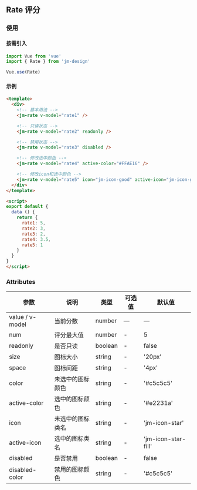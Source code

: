## Rate 评分

### 使用

#### 按需引入

```javascript
import Vue from 'vue'
import { Rate } from 'jm-design'

Vue.use(Rate)
```

#### 示例

```html
<template>
  <div>
    <!-- 基本用法 -->
    <jm-rate v-model="rate1" />

    <!-- 只读状态 -->
    <jm-rate v-model="rate2" readonly />

    <!-- 禁用状态 -->
    <jm-rate v-model="rate3" disabled />

    <!-- 修改选中颜色 -->
    <jm-rate v-model="rate4" active-color="#FFAE16" />

    <!-- 修改icon和选中颜色 -->
    <jm-rate v-model="rate5" icon="jm-icon-good" active-icon="jm-icon-good" active-color="#0083ff" />
  </div>
</template>

<script>
export default {
  data () {
    return {
      rate1: 5,
      rate2: 3,
      rate3: 2,
      rate4: 3.5,
      rate5: 1
    }
  }
}
</script>
```

### Attributes
| 参数      | 说明                                 | 类型      | 可选值       | 默认值   |
|---------- |------------------------------------ |---------- |------------- |-------- |
| value / v-model      |	当前分数                |	number    |	—           |	—       |
| num	    | 评分最大值                      |	number    |	-         |	5 |
| readonly      | 是否只读                  | boolean | - | false |
| size   | 图标大小                  | string | - | '20px' |
| space      | 图标间距        | string | - | '4px' |
| color       | 未选中的图标颜色  | string | - | '#c5c5c5' |
| active-color           | 选中的图标颜色        | string | - | '#e2231a' |
| icon           | 未选中的图标类名                  | string | - | 'jm-icon-star' |
| active-icon    | 选中的图标类名                  | string | - | 'jm-icon-star-fill' |
| disabled           | 是否禁用                  | boolean | - | false |
| disabled-color    | 禁用的图标颜色                  | string | - | '#c5c5c5' |
